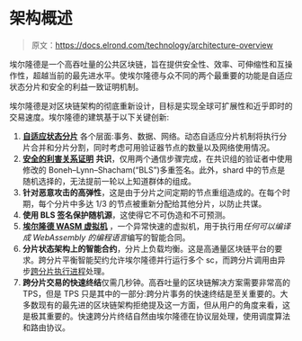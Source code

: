 # 架构概述

> 原文：<https://docs.elrond.com/technology/architecture-overview>

 埃尔隆德是一个高吞吐量的公共区块链，旨在提供安全性、效率、可伸缩性和互操作性，超越当前的最先进水平。使埃尔隆德与众不同的两个最重要的功能是自适应状态分片和安全的利益一致证明机制。

埃尔隆德是对区块链架构的彻底重新设计，目标是实现全球可扩展性和近乎即时的交易速度。埃尔隆德的建筑基于以下关键创新:

1.  [**自适应状态分片**](/technology/adaptive-state-sharding) 各个层面:事务、数据、网络。动态自适应分片机制将执行分片合并和分片分割，同时考虑可用验证器节点的数量以及网络使用情况。
2.  [**安全的利害关系证明**](/technology/secure-proof-of-stake) **共识**，仅用两个通信步骤完成，在共识组的验证者中使用修改的 Boneh–Lynn–Shacham(“BLS”)多重签名。此外，shard 中的节点是随机选择的，无法提前一轮以上知道群体的组成。
3.  **针对恶意攻击的高弹性**，这是由于分片之间定期的节点重组造成的。在每个时期，每个分片中多达 1/3 的节点被重新分配给其他分片，以防止共谋。
4.  **使用 BLS 签名保护随机源**，这使得它不可伪造和不可预测。
5.  [**埃尔隆德 WASM 虚拟机**](/technology/the-elrond-wasm-vm) ，一个异常快速的虚拟机，用于执行用*任何可以编译成 WebAssembly 的编程语言*编写的智能合同。
6.  **分片状态架构上的智能合约**，分片上负载均衡。这是高通量区块链平台的要求。跨分片平衡智能契约允许埃尔隆德并行运行多个 sc，而跨分片调用由异步[跨分片执行进程](/technology/cross-shard-transactions)处理。
7.  **跨分片交易的快速终结**仅需几秒钟。高吞吐量的区块链解决方案需要非常高的 TPS，但是 TPS 只是其中的一部分:跨分片事务的快速终结是至关重要的。大多数现有的最先进的区块链架构拒绝提及这一方面，但从用户的角度来看，这是极其重要的。快速跨分片终结自然由埃尔隆德在协议层处理，使用调度算法和路由协议。